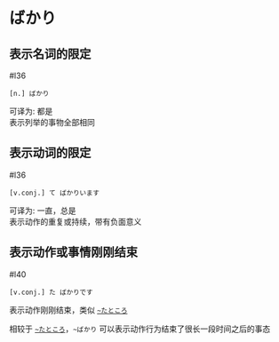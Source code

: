 # ばかり
## 表示名词的限定

 #l36  

```nihongo
[n.] ばかり  
```

可译为: 都是  
表示列举的事物全部相同  

## 表示动词的限定  

 #l36  

```nihongo
[v.conj.] て ばかりいます  
```

可译为: 一直，总是  
表示动作的重复或持续，带有负面意义  

## 表示动作或事情刚刚结束

 #l40  

```nihongo
[v.conj.] た ばかりです  
```

表示动作刚刚结束，类似 [`~たところ`](ところ.md#表示动作刚刚结束)  

相较于 [`~たところ`](ところ.md#表示动作刚刚结束)，`~ばかり` 可以表示动作行为结束了很长一段时间之后的事态  